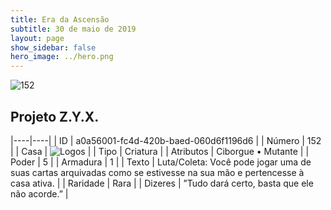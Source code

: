 ```yaml
---
title: Era da Ascensão
subtitle: 30 de maio de 2019
layout: page
show_sidebar: false
hero_image: ../hero.png
---
```


![152](https://cdn.keyforgegame.com/media/card_front/pt/435_152_QG89PC4JM44C_pt.png)

## Projeto Z.Y.X.

|----|----|
| ID | a0a56001-fc4d-420b-baed-060d6f1196d6 |
| Número | 152 |
| Casa | ![Logos](https://archonarcana.com/images/thumb/c/ce/Logos.png/22px-Logos.png "Logos") |
| Tipo | Criatura |
| Atributos | Ciborgue • Mutante |
| Poder | 5 |
| Armadura | 1 |
| Texto | Luta/Coleta: Você pode jogar uma de suas cartas arquivadas como se estivesse na sua mão e pertencesse  à casa ativa. |
| Raridade | Rara |
| Dizeres | ”Tudo dará certo, basta que ele não acorde.” |
